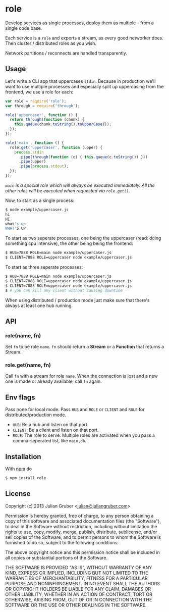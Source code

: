 
# role

Develop services as single processes, deploy them as multiple - from a single
code base.

Each service is a `role` and exports a stream, as every good networker does.
Then cluster / distributed roles as you wish.

Network partitions / reconnects are handled transparently.

## Usage

Let's write a CLI app that uppercases `stdin`. Because in production we'll want
to use multiple processes and especially split up uppercasing from the
frontend, we use a role for each:

```js
var role = require('role');
var through = require('through');

role('uppercaser', function () {
  return through(function (chunk) {
    this.queue(chunk.toString().toUpperCase());
  });
});

role('main', function () {
  role.get('uppercaser', function (upper) {
    process.stdin
      .pipe(through(function (c) { this.queue(c.toString()) }))
      .pipe(upper)
      .pipe(process.stdout);
  });
});
```

*`main` is a special role which will always be executed immediately. All the
other rules will be executed when requested via `role.get()`.*

Now, to start as a single process:

```bash
$ node example/uppercaser.js
hi
HI
what's up
WHAT'S UP
```

To start as two seperate processes, one being the uppercaser (read: doing
something cpu intensive), the other being being the frontend:

```bash
$ HUB=7888 ROLE=main node example/uppercaser.js 
$ CLIENT=7888 ROLE=uppercaser node example/uppercaser.js 
```

To start as three seperate processes:

```bash
$ HUB=7888 ROLE=main node example/uppercaser.js 
$ CLIENT=7888 ROLE=uppercaser node example/uppercaser.js 
$ CLIENT=7888 ROLE=uppercaser node example/uppercaser.js 
$ # you can kill any client without causing downtime
```

When using distributed / production mode just make sure that
there's always at least one hub running.

## API

### role(name, fn)

Set `fn` to be role `name`. `fn` should return a **Stream** or a **Function**
that returns a Stream.

### role.get(name, fn)

Call `fn` with a stream for role `name`. When the connection is lost and a new
one is made or already available, call `fn` again.

## Env flags

Pass none for local mode. Pass `HUB` and `ROLE` or `CLIENT` and `ROLE` for
distributed/production mode.

* `HUB`: Be a hub and listen on that port.
* `CLIENT`: Be a client and listen on that port.
* `ROLE`: The role to serve. Multiple roles are activated when you pass a comma-seperated list, like `main,db`.

## Installation

With [npm](http://npmjs.org) do

```bash
$ npm install role
```

## License

Copyright (c) 2013 Julian Gruber &lt;julian@juliangruber.com&gt;

Permission is hereby granted, free of charge, to any person obtaining a copy
of this software and associated documentation files (the "Software"), to deal
in the Software without restriction, including without limitation the rights
to use, copy, modify, merge, publish, distribute, sublicense, and/or sell
copies of the Software, and to permit persons to whom the Software is
furnished to do so, subject to the following conditions:

The above copyright notice and this permission notice shall be included in
all copies or substantial portions of the Software.

THE SOFTWARE IS PROVIDED "AS IS", WITHOUT WARRANTY OF ANY KIND, EXPRESS OR
IMPLIED, INCLUDING BUT NOT LIMITED TO THE WARRANTIES OF MERCHANTABILITY,
FITNESS FOR A PARTICULAR PURPOSE AND NONINFRINGEMENT. IN NO EVENT SHALL THE
AUTHORS OR COPYRIGHT HOLDERS BE LIABLE FOR ANY CLAIM, DAMAGES OR OTHER
LIABILITY, WHETHER IN AN ACTION OF CONTRACT, TORT OR OTHERWISE, ARISING FROM,
OUT OF OR IN CONNECTION WITH THE SOFTWARE OR THE USE OR OTHER DEALINGS IN
THE SOFTWARE.
